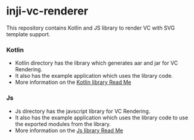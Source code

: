 # inji-vc-renderer
This repository contains Kotlin and JS library to render VC with SVG template support.

### Kotlin
- Kotlin directory has the library which generates aar and jar for VC Rendering.
- It also has the example application which uses the library code.
- More information on the  [Kotlin library Read Me](kotlin/Readme.md)

### Js
- Js directory has the javscript library for VC Rendering.
- It also has the example application which uses the library code to use the exported modules from the library.
- More information on the  [Js library Read Me](kotlin/Readme.md)